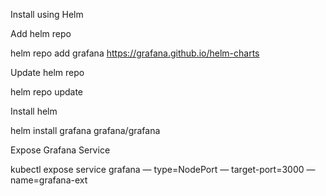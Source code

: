 
Install using Helm

Add helm repo

helm repo add grafana https://grafana.github.io/helm-charts

Update helm repo

helm repo update

Install helm

helm install grafana grafana/grafana

Expose Grafana Service

kubectl expose service grafana — type=NodePort — target-port=3000 — name=grafana-ext
